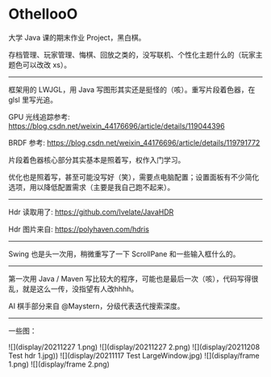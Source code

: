 # OthellooO
大学 Java 课的期末作业 Project，黑白棋。

存档管理、玩家管理、悔棋、回放之类的，没写联机、个性化主题什么的（玩家主题色可以改改 xs）。

---

框架用的 LWJGL，用 Java 写图形其实还是挺怪的（咳）。重写片段着色器，在 glsl 里写光追。

GPU 光线追踪参考: https://blog.csdn.net/weixin_44176696/article/details/119044396

BRDF 参考: https://blog.csdn.net/weixin_44176696/article/details/119791772

片段着色器核心部分其实基本是照着写，权作入门学习。

优化也是照着写，甚至可能没写好（笑），需要点电脑配置；设置面板有不少简化选项，用以降低配置需求（主要是我自己跑不起来）。

---

Hdr 读取用了: https://github.com/Ivelate/JavaHDR

Hdr 图片来自: https://polyhaven.com/hdris

---

Swing 也是头一次用，稍微重写了一下 ScrollPane 和一些输入框什么的。

---

第一次用 Java / Maven 写比较大的程序，可能也是最后一次（咳），代码写得很乱，就是这么一传，没指望有人改hhhh。

AI 棋手部分来自 @Maystern，分级代表迭代搜索深度。

---

一些图：

![](display/20211227 1.png)
![](display/20211227 2.png)
![](display/20211208 Test hdr 1.jpg))
![](display/20211117 Test LargeWindow.jpg)
![](display/frame 1.png)
![](display/frame 2.png)
